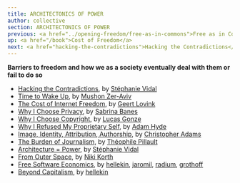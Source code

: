 ```yaml
---
title: ARCHITECTONICS OF POWER
author: collective
section: ARCHITECTONICS OF POWER
previous: <a href="../opening-freedom/free-as-in-commons">Free as in Commons</a>
up: <a href="/book">Cost of Freedom</a>
next: <a href="hacking-the-contradictions">Hacking the Contradictions</a>
---
```


__Barriers to freedom and how we as a society eventually deal with them or fail to do so__

- [Hacking the Contradictions][0], by [Stéphanie Vidal][1]
- [Time to Wake Up][2], by [Mushon Zer-Aviv][3]
- [The Cost of Internet Freedom][4], by [Geert Lovink][5]
- [Why I Choose Privacy][6], by [Sabrina Banes][7]
- [Why I Choose Copyright][8], by [Lucas Gonze][9]
- [Why I Refused My Proprietary Self][10], by [Adam Hyde][11]
- [Image, Identity, Attribution, Authorship][12], by [Christopher Adams][13]
- [The Burden of Journalism][14], by [Théophile Pillault][15]
- [Architecture = Power][16], by [Stéphanie Vidal][1]
- [From Outer Space][18], by [Niki Korth][19]
- [Free Software Economics][20], by [hellekin][21], [jaromil][23], [radium][24], [grothoff][25]
- [Beyond Capitalism][22], by [hellekin][21]

[0]: hacking-the-contradictions
[1]: /authors/stephanie-vidal

[2]: time-to-wake-up
[3]: /authors/mushon-zer-aviv

[4]: the-cost-of-internet-freedom
[5]: /authors/geert-lovink

[6]: why-i-choose-privacy
[7]: /authors/sabrina-banes

[8]: why-i-choose-copyright
[9]: /authors/lucas-gonze

[10]: why-i-refused-my-proprietary-self
[11]: /authors/adam-hyde

[12]: image-identity-attribution-authorship
[13]: /authors/christopher-adams

[14]: the-burden-of-journalism
[15]: /authors/theophile-pillault

[16]: architecture=power

[18]: from-outer-space
[19]: /authors/niki-korth

[20]: free-software-economics
[21]: /authors/hellekin
[23]: /authors/jaromil
[24]: /authors/radium
[25]: /authors/christian-grothoff

[22]: beyond-capitalism
